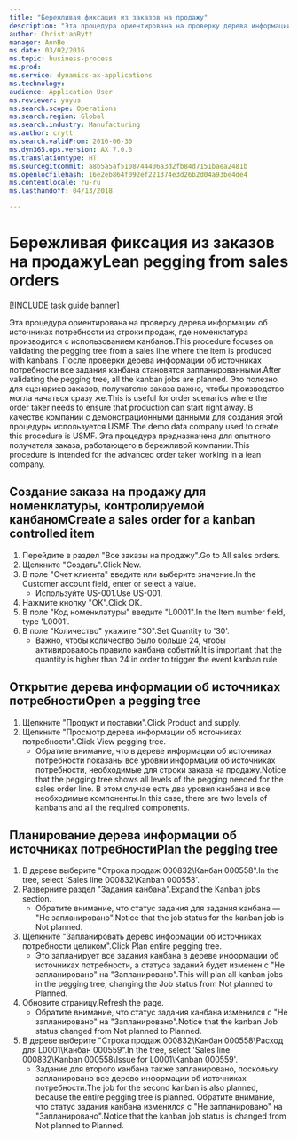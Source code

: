 ```yaml
--- 
title: "Бережливая фиксация из заказов на продажу"
description: "Эта процедура ориентирована на проверку дерева информации об источниках потребности из строки продаж, где номенклатура производится с использованием канбанов."
author: ChristianRytt
manager: AnnBe
ms.date: 03/02/2016
ms.topic: business-process
ms.prod: 
ms.service: dynamics-ax-applications
ms.technology: 
audience: Application User
ms.reviewer: yuyus
ms.search.scope: Operations
ms.search.region: Global
ms.search.industry: Manufacturing
ms.author: crytt
ms.search.validFrom: 2016-06-30
ms.dyn365.ops.version: AX 7.0.0
ms.translationtype: HT
ms.sourcegitcommit: a8b5a5af5108744406a3d2fb84d7151baea2481b
ms.openlocfilehash: 16e2eb864f092ef221374e3d26b2d04a93be4de4
ms.contentlocale: ru-ru
ms.lasthandoff: 04/13/2018

---
```

# <a name="lean-pegging-from-sales-orders"></a><span data-ttu-id="11ef5-103">Бережливая фиксация из заказов на продажу</span><span class="sxs-lookup"><span data-stu-id="11ef5-103">Lean pegging from sales orders</span></span>

[!INCLUDE [task guide banner](../../includes/task-guide-banner.md)]

<span data-ttu-id="11ef5-104">Эта процедура ориентирована на проверку дерева информации об источниках потребности из строки продаж, где номенклатура производится с использованием канбанов.</span><span class="sxs-lookup"><span data-stu-id="11ef5-104">This procedure focuses on validating the pegging tree from a sales line where the item is produced with kanbans.</span></span> <span data-ttu-id="11ef5-105">После проверки дерева информации об источниках потребности все задания канбана становятся запланированными.</span><span class="sxs-lookup"><span data-stu-id="11ef5-105">After validating the pegging tree, all the kanban jobs are planned.</span></span> <span data-ttu-id="11ef5-106">Это полезно для сценариев заказов, получателю заказа важно, чтобы производство могла начаться сразу же.</span><span class="sxs-lookup"><span data-stu-id="11ef5-106">This is useful for order scenarios where the order taker needs to ensure that production can start right away.</span></span> <span data-ttu-id="11ef5-107">В качестве компании с демонстрационными данными для создания этой процедуры используется USMF.</span><span class="sxs-lookup"><span data-stu-id="11ef5-107">The demo data company used to create this procedure is USMF.</span></span> <span data-ttu-id="11ef5-108">Эта процедура предназначена для опытного получателя заказа, работающего в бережливой компании.</span><span class="sxs-lookup"><span data-stu-id="11ef5-108">This procedure is intended for the advanced order taker working in a lean company.</span></span>


## <a name="create-a-sales-order-for-a-kanban-controlled-item"></a><span data-ttu-id="11ef5-109">Создание заказа на продажу для номенклатуры, контролируемой канбаном</span><span class="sxs-lookup"><span data-stu-id="11ef5-109">Create a sales order for a kanban controlled item</span></span>
1. <span data-ttu-id="11ef5-110">Перейдите в раздел "Все заказы на продажу".</span><span class="sxs-lookup"><span data-stu-id="11ef5-110">Go to All sales orders.</span></span>
2. <span data-ttu-id="11ef5-111">Щелкните "Создать".</span><span class="sxs-lookup"><span data-stu-id="11ef5-111">Click New.</span></span>
3. <span data-ttu-id="11ef5-112">В поле "Счет клиента" введите или выберите значение.</span><span class="sxs-lookup"><span data-stu-id="11ef5-112">In the Customer account field, enter or select a value.</span></span>
    * <span data-ttu-id="11ef5-113">Используйте US-001.</span><span class="sxs-lookup"><span data-stu-id="11ef5-113">Use US-001.</span></span>  
4. <span data-ttu-id="11ef5-114">Нажмите кнопку "OК".</span><span class="sxs-lookup"><span data-stu-id="11ef5-114">Click OK.</span></span>
5. <span data-ttu-id="11ef5-115">В поле "Код номенклатуры" введите "L0001".</span><span class="sxs-lookup"><span data-stu-id="11ef5-115">In the Item number field, type 'L0001'.</span></span>
6. <span data-ttu-id="11ef5-116">В поле "Количество" укажите "30".</span><span class="sxs-lookup"><span data-stu-id="11ef5-116">Set Quantity to '30'.</span></span>
    * <span data-ttu-id="11ef5-117">Важно, чтобы количество было больше 24, чтобы активировалось правило канбана событий.</span><span class="sxs-lookup"><span data-stu-id="11ef5-117">It is important that the quantity is higher than 24 in order to trigger the event kanban rule.</span></span>  

## <a name="open-a-pegging-tree"></a><span data-ttu-id="11ef5-118">Открытие дерева информации об источниках потребности</span><span class="sxs-lookup"><span data-stu-id="11ef5-118">Open a pegging tree</span></span> 
1. <span data-ttu-id="11ef5-119">Щелкните "Продукт и поставки".</span><span class="sxs-lookup"><span data-stu-id="11ef5-119">Click Product and supply.</span></span>
2. <span data-ttu-id="11ef5-120">Щелкните "Просмотр дерева информации об источниках потребности".</span><span class="sxs-lookup"><span data-stu-id="11ef5-120">Click View pegging tree.</span></span>
    * <span data-ttu-id="11ef5-121">Обратите внимание, что в дереве информации об источниках потребности показаны все уровни информации об источниках потребности, необходимые для строки заказа на продажу.</span><span class="sxs-lookup"><span data-stu-id="11ef5-121">Notice that the pegging tree shows all levels of the pegging needed for the sales order line.</span></span> <span data-ttu-id="11ef5-122">В этом случае есть два уровня канбана и все необходимые компоненты.</span><span class="sxs-lookup"><span data-stu-id="11ef5-122">In this case, there are two levels of kanbans and all the required components.</span></span>  

## <a name="plan-the-pegging-tree"></a><span data-ttu-id="11ef5-123">Планирование дерева информации об источниках потребности</span><span class="sxs-lookup"><span data-stu-id="11ef5-123">Plan the pegging tree</span></span>
1. <span data-ttu-id="11ef5-124">В дереве выберите "Строка продаж 000832\Канбан 000558".</span><span class="sxs-lookup"><span data-stu-id="11ef5-124">In the tree, select 'Sales line 000832\Kanban 000558'.</span></span>
2. <span data-ttu-id="11ef5-125">Разверните раздел "Задания канбана".</span><span class="sxs-lookup"><span data-stu-id="11ef5-125">Expand the Kanban jobs section.</span></span>
    * <span data-ttu-id="11ef5-126">Обратите внимание, что статус задания для задания канбана — "Не запланировано".</span><span class="sxs-lookup"><span data-stu-id="11ef5-126">Notice that the job status for the kanban job is Not planned.</span></span>  
3. <span data-ttu-id="11ef5-127">Щелкните "Запланировать дерево информации об источниках потребности целиком".</span><span class="sxs-lookup"><span data-stu-id="11ef5-127">Click Plan entire pegging tree.</span></span>
    * <span data-ttu-id="11ef5-128">Это запланирует все задания канбана в дереве информации об источниках потребности, а статуса заданий будет изменен с "Не запланировано" на "Запланировано".</span><span class="sxs-lookup"><span data-stu-id="11ef5-128">This will plan all kanban jobs in the pegging tree, changing the Job status from Not planned to Planned.</span></span>  
4. <span data-ttu-id="11ef5-129">Обновите страницу.</span><span class="sxs-lookup"><span data-stu-id="11ef5-129">Refresh the page.</span></span>
    * <span data-ttu-id="11ef5-130">Обратите внимание, что статус задания канбана изменился с "Не запланировано" на "Запланировано".</span><span class="sxs-lookup"><span data-stu-id="11ef5-130">Notice that the kanban Job status changed from Not planned to Planned.</span></span>  
5. <span data-ttu-id="11ef5-131">В дереве выберите "Строка продаж 000832\Канбан 000558\Расход для L0001\Канбан 000559".</span><span class="sxs-lookup"><span data-stu-id="11ef5-131">In the tree, select 'Sales line 000832\Kanban 000558\Issue for L0001\Kanban 000559'.</span></span>
    * <span data-ttu-id="11ef5-132">Задание для второго канбана также запланировано, поскольку запланировано все дерево информации об источниках потребности.</span><span class="sxs-lookup"><span data-stu-id="11ef5-132">The job for the second kanban is also planned, because the entire pegging tree is planned.</span></span> <span data-ttu-id="11ef5-133">Обратите внимание, что статус задания канбана изменился с "Не запланировано" на "Запланировано".</span><span class="sxs-lookup"><span data-stu-id="11ef5-133">Notice that the kanban job status is changed from Not planned to Planned.</span></span>  


